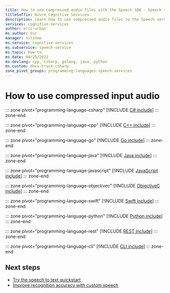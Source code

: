 ```yaml
---
title: How to use compressed audio files with the Speech SDK - Speech service
titleSuffix: Azure Cognitive Services
description: Learn how to use compressed audio files to the Speech service with the Speech SDK. 
services: cognitive-services
author: eric-urban
ms.author: eur
manager: nitinme
ms.service: cognitive-services
ms.subservice: speech-service
ms.topic: how-to
ms.date: 04/25/2022
ms.devlang: cpp, csharp, golang, java, python
ms.custom: devx-track-csharp
zone_pivot_groups: programming-languages-speech-services
---
```


# How to use compressed input audio

::: zone pivot="programming-language-csharp"
[!INCLUDE [C# include](includes/how-to/compressed-audio-input/csharp.md)]
::: zone-end

::: zone pivot="programming-language-cpp"
[!INCLUDE [C++ include](includes/how-to/compressed-audio-input/cpp.md)]
::: zone-end

::: zone pivot="programming-language-go"
[!INCLUDE [Go include](includes/how-to/compressed-audio-input/go.md)]
::: zone-end

::: zone pivot="programming-language-java"
[!INCLUDE [Java include](includes/how-to/compressed-audio-input/java.md)]
::: zone-end

::: zone pivot="programming-language-javascript"
[!INCLUDE [JavaScript include](includes/how-to/compressed-audio-input/javascript.md)]
::: zone-end

::: zone pivot="programming-language-objectivec"
[!INCLUDE [ObjectiveC include](includes/how-to/compressed-audio-input/objectivec.md)]
::: zone-end

::: zone pivot="programming-language-swift"
[!INCLUDE [Swift include](includes/how-to/compressed-audio-input/swift.md)]
::: zone-end

::: zone pivot="programming-language-python"
[!INCLUDE [Python include](./includes/how-to/compressed-audio-input/python.md)]
::: zone-end

::: zone pivot="programming-language-rest"
[!INCLUDE [REST include](includes/how-to/compressed-audio-input/rest.md)]
::: zone-end

::: zone pivot="programming-language-cli"
[!INCLUDE [CLI include](includes/how-to/compressed-audio-input/cli.md)]
::: zone-end

## Next steps

* [Try the speech to text quickstart](get-started-speech-to-text.md)
* [Improve recognition accuracy with custom speech](custom-speech-overview.md)
